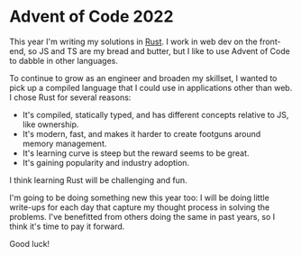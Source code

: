 # Advent of Code 2022

This year I'm writing my solutions in [Rust](https://www.rust-lang.org/). I work in web dev on the front-end, so JS and TS are my bread and butter, but I like to use Advent of Code to dabble in other languages.

To continue to grow as an engineer and broaden my skillset, I wanted to pick up a compiled language that I could use in applications other than web. I chose Rust for several reasons:

- It's compiled, statically typed, and has different concepts relative to JS, like ownership.
- It's modern, fast, and makes it harder to create footguns around memory management.
- It's learning curve is steep but the reward seems to be great.
- It's gaining popularity and industry adoption.

I think learning Rust will be challenging and fun.

I'm going to be doing something new this year too: I will be doing little write-ups for each day that capture my thought process in solving the problems. I've benefitted from others doing the same in past years, so I think it's time to pay it forward.

Good luck!
